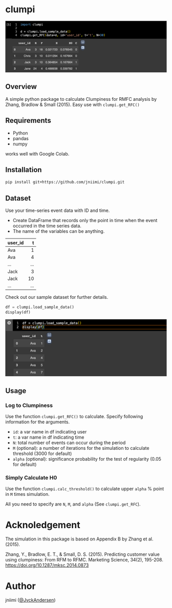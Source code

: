 # clumpi
![sample data in pandas DataFrame](images/sample1.png)
## Overview
A simple python package to calculate Clumpiness for RMFC analysis by Zhang, Bradlow & Small (2015).
Easy use with `clumpi.get_RFC()`

## Requirements
- Python
- pandas
- numpy

works well with Google Colab.

## Installation
```bash
pip install git+https://github.com/jniimi/clumpi.git
```
## Dataset
Use your time-series event data with ID and time. 
- Create DataFrame that records only the point in time when the event occurred in the time series data. 
- The name of the variables can be anything.

| user_id | t       |
|:--------|--------:|
| Ava     | 1       |
| Ava     | 4       |
| ...     | ...     |
| Jack    | 3       |
| Jack    | 10      |
| ...     | ...     |

Check out our sample dataset for further details.
```python
df = clumpi.load_sample_data()
display(df)
```
![sample data in pandas DataFrame](images/sample2.png)

## Usage
### Log to Clumpiness
Use the function `clumpi.get_RFC()` to calculate. Specify following information for the arguments.
- `id`: a var name in df indicating user
- `t`: a var name in df indicating time
- `N`: total number of events can occur during the period
- `M` (optional): a number of iterations for the simulation to calculate threshold (3000 for default)
- `alpha` (optional): significance probability for the test of regularity (0.05 for default)

### Simply Calculate H0
Use the function `clumpi.calc_threshold()` to calculate upper `alpha` % point in `M` times simulation. 

All you need to specify are `N`, `M`, and `alpha` (See `clumpi.get_RFC`).

# Acknoledgement
The simulation in this package is based on Appendix B by Zhang et al. (2015).

Zhang, Y., Bradlow, E. T., & Small, D. S. (2015). Predicting customer value using clumpiness: From RFM to RFMC. Marketing Science, 34(2), 195-208.
https://doi.org/10.1287/mksc.2014.0873

# Author
jniimi ([@JvckAndersen](https://twitter.com/JvckAndersen))